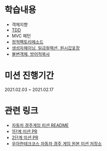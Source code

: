 # 학습내용

- 객체지향
- [TDD](https://nauni.tistory.com/141?category=913481)
- MVC 패턴
- [정적팩토리메소드](https://nauni.tistory.com/128?category=913481)
- [생성자체이닝, 일급컬렉션, 원시값포장](https://nauni.tistory.com/135?category=913481)
- [불변객체, 방어적복사](https://nauni.tistory.com/136?category=913481)

# 미션 진행기간

2021.02.03 ~ 2021.02.17

# 관련 링크

- [자동차 경주게임 미션 README](https://github.com/knae11/woowalevel1/tree/racing-car/src/main/java/racingcar)
- [1단계 미션 PR](https://github.com/woowacourse/java-racingcar/pull/190)   
- [2단계 미션 PR](https://github.com/woowacourse/java-racingcar/pull/252)     
- [우아한테크코스 자동차 경주 게임 원본 미션 저장소](https://github.com/woowacourse/java-racingcar)
